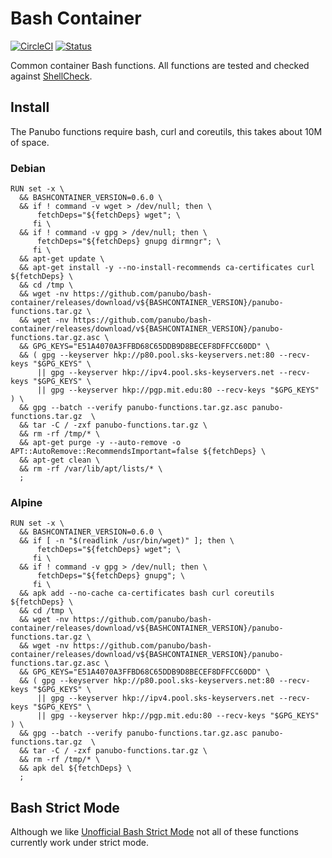 # Bash Container

[![CircleCI](https://circleci.com/gh/panubo/bash-container.svg?style=svg)](https://circleci.com/gh/panubo/bash-container)
[![Status](https://img.shields.io/badge/status-BETA-yellow.svg)]()

Common container Bash functions. All functions are tested and checked against [ShellCheck](https://github.com/koalaman/shellcheck).

## Install

The Panubo functions require bash, curl and coreutils, this takes about 10M of space.

### Debian

```
RUN set -x \
  && BASHCONTAINER_VERSION=0.6.0 \
  && if ! command -v wget > /dev/null; then \
      fetchDeps="${fetchDeps} wget"; \
     fi \
  && if ! command -v gpg > /dev/null; then \
      fetchDeps="${fetchDeps} gnupg dirmngr"; \
     fi \
  && apt-get update \
  && apt-get install -y --no-install-recommends ca-certificates curl ${fetchDeps} \
  && cd /tmp \
  && wget -nv https://github.com/panubo/bash-container/releases/download/v${BASHCONTAINER_VERSION}/panubo-functions.tar.gz \
  && wget -nv https://github.com/panubo/bash-container/releases/download/v${BASHCONTAINER_VERSION}/panubo-functions.tar.gz.asc \
  && GPG_KEYS="E51A4070A3FFBD68C65DDB9D8BECEF8DFFCC60DD" \
  && ( gpg --keyserver hkp://p80.pool.sks-keyservers.net:80 --recv-keys "$GPG_KEYS" \
      || gpg --keyserver hkp://ipv4.pool.sks-keyservers.net --recv-keys "$GPG_KEYS" \
      || gpg --keyserver hkp://pgp.mit.edu:80 --recv-keys "$GPG_KEYS" ) \
  && gpg --batch --verify panubo-functions.tar.gz.asc panubo-functions.tar.gz  \
  && tar -C / -zxf panubo-functions.tar.gz \
  && rm -rf /tmp/* \
  && apt-get purge -y --auto-remove -o APT::AutoRemove::RecommendsImportant=false ${fetchDeps} \
  && apt-get clean \
  && rm -rf /var/lib/apt/lists/* \
  ;
```

### Alpine

```
RUN set -x \
  && BASHCONTAINER_VERSION=0.6.0 \
  && if [ -n "$(readlink /usr/bin/wget)" ]; then \
      fetchDeps="${fetchDeps} wget"; \
     fi \
  && if ! command -v gpg > /dev/null; then \
      fetchDeps="${fetchDeps} gnupg"; \
     fi \
  && apk add --no-cache ca-certificates bash curl coreutils ${fetchDeps} \
  && cd /tmp \
  && wget -nv https://github.com/panubo/bash-container/releases/download/v${BASHCONTAINER_VERSION}/panubo-functions.tar.gz \
  && wget -nv https://github.com/panubo/bash-container/releases/download/v${BASHCONTAINER_VERSION}/panubo-functions.tar.gz.asc \
  && GPG_KEYS="E51A4070A3FFBD68C65DDB9D8BECEF8DFFCC60DD" \
  && ( gpg --keyserver hkp://p80.pool.sks-keyservers.net:80 --recv-keys "$GPG_KEYS" \
      || gpg --keyserver hkp://ipv4.pool.sks-keyservers.net --recv-keys "$GPG_KEYS" \
      || gpg --keyserver hkp://pgp.mit.edu:80 --recv-keys "$GPG_KEYS" ) \
  && gpg --batch --verify panubo-functions.tar.gz.asc panubo-functions.tar.gz  \
  && tar -C / -zxf panubo-functions.tar.gz \
  && rm -rf /tmp/* \
  && apk del ${fetchDeps} \
  ;
```

## Bash Strict Mode

Although we like [Unofficial Bash Strict Mode](http://redsymbol.net/articles/unofficial-bash-strict-mode/) not all of these functions currently work under strict mode.
